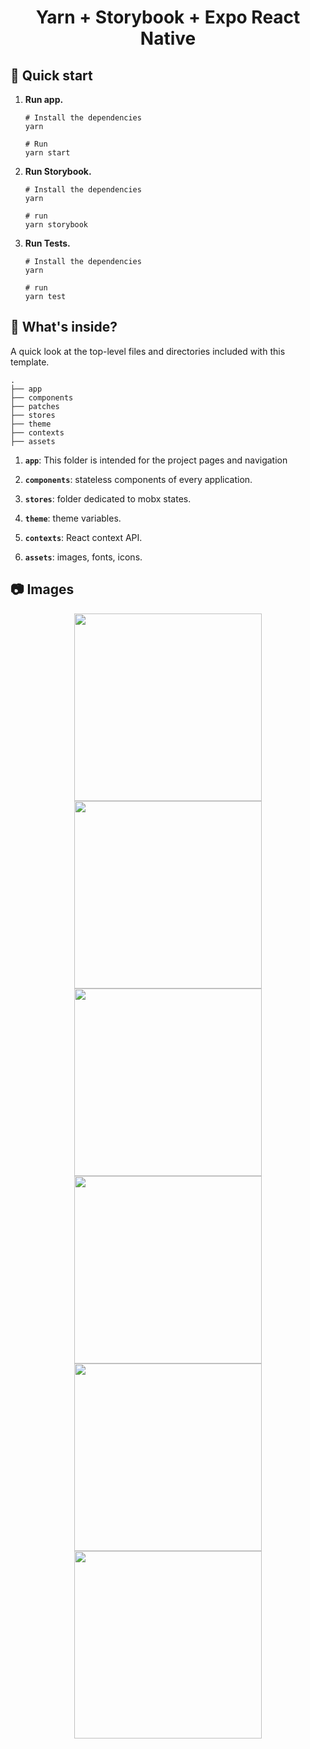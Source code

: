 <h1 align="center">
  Yarn + Storybook + Expo React Native
</h1>

## 🚅 Quick start

1.  **Run app.**

    ```shell
    # Install the dependencies
    yarn

    # Run
    yarn start
    ```

2.  **Run Storybook.**

    ```shell
    # Install the dependencies
    yarn

    # run
    yarn storybook
    ```

3.  **Run Tests.**

    ```shell
    # Install the dependencies
    yarn

    # run
    yarn test
    ```

## 🔎 What's inside?

A quick look at the top-level files and directories included with this template.
```shell
.
├── app
├── components
├── patches
├── stores
├── theme
├── contexts
├── assets
```

1.  **`app`**: This folder is intended for the project pages and navigation

2.  **`components`**: stateless components of every application.

3.  **`stores`**: folder dedicated to mobx states.

4.  **`theme`**: theme variables.

5.  **`contexts`**: React context API.

6.  **`assets`**: images, fonts, icons.

## 📷 Images

<p float="left" align="center">
  <img src="./assets/images/app/1.jpeg" width="300" />
  <img src="./assets/images/app/2.jpeg" width="300" />
  <img src="./assets/images/app/3.jpeg" width="300" />
  <img src="./assets/images/app/4.jpeg" width="300" />
  <img src="./assets/images/app/5.jpeg" width="300" />
  <img src="./assets/images/app/6.jpeg" width="300" />
</p>